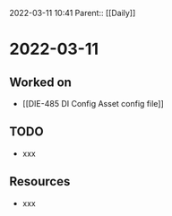 2022-03-11 10:41
Parent:: [[Daily]]

# 2022-03-11

## Worked on

- [[DIE-485 DI Config Asset config file]]

## TODO

- xxx

## Resources

- xxx
